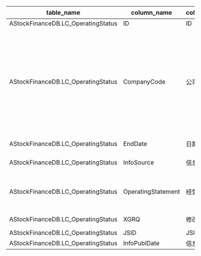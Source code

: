 | table_name | column_name| column_description | 注释 | Annotation| 数据示例 |
|---|---|---|---|---|---|
| AStockFinanceDB.LC_OperatingStatus | ID | ID || | 608145681202 |
| AStockFinanceDB.LC_OperatingStatus | CompanyCode| 公司代码 | 公司代码（CompanyCode）：与“证券主表（SecuMain）”中的“公司代码（CompanyCode）”关联，得到上市公司的交易代码、简称等。 | Company Code (CompanyCode): Associated with the "Company Code (CompanyCode)" in "Securities Main Table (SecuMain)", to obtain the trading code, abbreviation, etc. of the listed company. | 78201|
| AStockFinanceDB.LC_OperatingStatus | EndDate| 日期 || | 2019-03-31 12:00:00.000|
| AStockFinanceDB.LC_OperatingStatus | InfoSource | 信息来源 || | 2019第一季度报告 |
| AStockFinanceDB.LC_OperatingStatus | OperatingStatement | 经营述评 || | 重要事项一、报告期主要财务数据、财务指标发生 |
| AStockFinanceDB.LC_OperatingStatus | XGRQ | 修改日期 || | 2019-04-09 05:21:21.193|
| AStockFinanceDB.LC_OperatingStatus | JSID | JSID || | 608145681203 |
| AStockFinanceDB.LC_OperatingStatus | InfoPublDate | 信息发布日期 || | null |